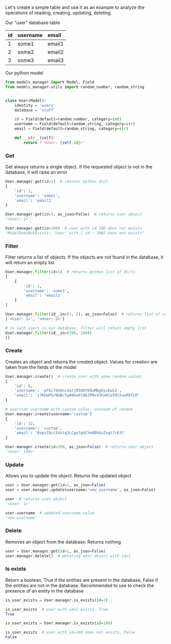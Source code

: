 Let's create a simple table and use it as an example to analyze the operations of reading, creating, updating, deleting

Our "user" database table

| id  | username | email |
| :---| :------- | :---- |
| 1   | some1    | email1 |
| 2   | some2    | email2 |
| 3   | some3    | email3 |

Our python model

```python
from models_manager import Model, Field
from models_manager.utils import random_number, random_string


class User(Model):
    identity = 'users'
    database = 'stuff'

    id = Field(default=random_number, category=int)
    username = Field(default=random_string, category=str)
    email = Field(default=random_string, category=str)

    def __str__(self):
        return f'<User: {self.id}>'
```

### **Get**

Get always returns a single object. If the requested object is not in the database, it will raise an error

```python
User.manager.get(id=1)  # returns python dict
{
    'id': 1,
    'username': 'some1',
    'email': 'email1'
}

User.manager.get(id=1, as_json=False)  # returns user object
'<User: 1>'

User.manager.get(id=100)  # user with id 100 does not exists
"ModelDoesNotExists: 'User' with {'id': 100} does not exists"
```

### **Filter**

Filter returns a list of objects. If the objects are not found in the database, it will return an empty list

```python
User.manager.filter(id=1)  # returns python list of dicts
[
    {
        'id': 1,
        'username': 'some1',
        'email': 'email1'
    }
]

User.manager.filter(id__in=(1, 2), as_json=False)  # returns list of user objects
['<User: 1>', '<User: 2>']

# no such users in our database, filter will return empty list
User.manager.filter(id__in=(100, 200))
[]
```

### **Create**

Creates an object and returns the created object. Values for creation are taken from the fields of the model

```python
User.manager.create()  # create user with some random values
{
    'id': 9,
    'username': 'pF8i78S0ncdatjR5UDYE6uMDg5yxEwLk',
    'email': 'i7KbUPGrNGBr5yW9mu6lD6JPMxX3FnKCaTQlSuwR9fLM'
}

# override username with custom value, instead of random
User.manager.create(username='custom')
{
    'id': 32,
    'username': 'custom',
    'email': 'BzpzI8cc54ztqJLCgo7gUCYe8BhGzZxgt7c63l'
}

User.manager.create(id=100, as_json=False)  # returns user object
'<User: 100>'
```

### **Update**

Allows you to update the object. Returns the updated object

```python
user = User.manager.get(id=1, as_json=False)
user = user.manager.update(username='new_username', as_json=False)

user  # returns user object
'<User: 1>'

user.username  # updated username value
'new_username'
```

### **Delete**

Removes an object from the database. Returns nothing

```python
user = User.manager.get(id=1, as_json=False)
user.manager.delete()  # deleting user object with id=1
```

### **Is exists**

Return a boolean, True if the entities are present in the database, False if the entities are not in the database.
Recommended to use to check the presence of an entity in the database

```python
is_user_exists = User.manager.is_exists(id=1)

is_user_exists  # user with id=1 exists, True
True

is_user_exists = User.manager.is_exists(id=100)

is_user_exists  # user with id=100 does not exists, False
False
```

